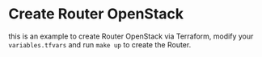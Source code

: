 # Create Router OpenStack
this is an example to create Router OpenStack via Terraform, modify your `variables.tfvars` and run `make up` to create the Router.
